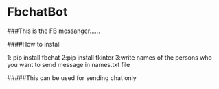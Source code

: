 # FbchatBot

###This is the FB messanger......



####How to install

1: pip install fbchat
2:pip install tkinter
3:write names of the persons who you want to send message in names.txt file

#####This can be used for sending chat only

